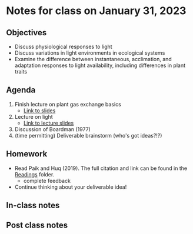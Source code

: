 # Notes for class on January 31, 2023

## Objectives
- Discuss physiological responses to light
- Discuss variations in light environments in ecological systems
- Examine the difference between instantaneous, acclimation, and adaptation responses to 
light availability, including differences in plant traits

## Agenda
1. Finish lecture on plant gas exchange basics
	- [Link to slides](../lecture_slides/slides_01.24.2023.pdf)
2. Lecture on light
	- [Link to lecture slides](../lecture_slides/slides_01.31.2023.pdf)
3. Discussion of Boardman (1977)
4. (time permitting) Deliverable brainstorm (who's got ideas?!?)

## Homework
- Read Paik and Huq (2019). The full citation and link can be found in the 
[Readings](../readings) folder.
	- complete feedback
- Continue thinking about your deliverable idea!

## In-class notes

## Post class notes